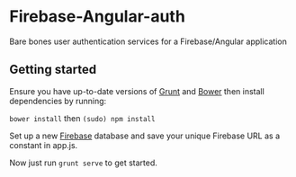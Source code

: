 # Firebase-Angular-auth
Bare bones user authentication services for a Firebase/Angular application

## Getting started

Ensure you have up-to-date versions of [Grunt](http://gruntjs.com/getting-started) and [Bower](http://bower.io/#install-bower) then install dependencies by running:

`bower install` then `(sudo) npm install`

Set up a new [Firebase](https://www.firebase.com/) database and save your unique Firebase URL as a constant in app.js.

Now just run `grunt serve` to get started.